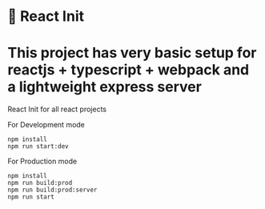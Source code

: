 # 🚀 React Init
# This project has very basic setup for reactjs + typescript + webpack and a lightweight express server
React Init for all react projects

For Development mode

```
npm install
npm run start:dev
```


For Production mode
```
npm install
npm run build:prod
npm run build:prod:server
npm run start
```

